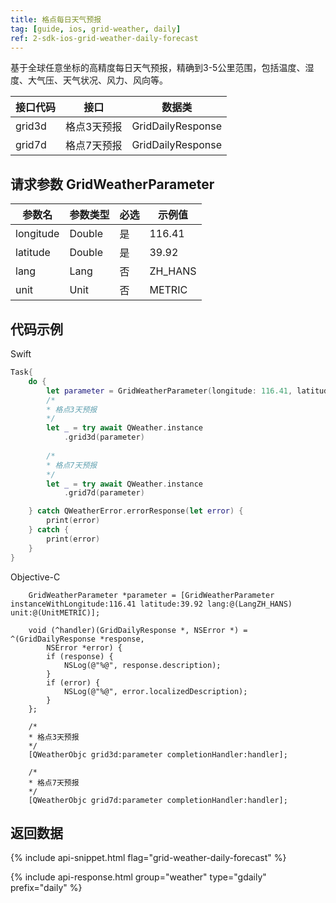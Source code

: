 ```yaml
---
title: 格点每日天气预报
tag: [guide, ios, grid-weather, daily]
ref: 2-sdk-ios-grid-weather-daily-forecast
---
```


基于全球任意坐标的高精度每日天气预报，精确到3-5公里范围，包括温度、湿度、大气压、天气状况、风力、风向等。

| 接口代码            | 接口     | 数据类             |
| --------------------------- | ---- | ------------------ |
| grid3d | 格点3天预报| GridDailyResponse |
| grid7d | 格点7天预报| GridDailyResponse |


## 请求参数 GridWeatherParameter

| 参数名   | 参数类型 | 必选 | 示例值 |
| -------- | -------- | ---- | ------ |
| longitude | Double | 是 | 116.41 |
| latitude | Double | 是 | 39.92 |
| lang | Lang | 否 | ZH_HANS |
| unit | Unit | 否 | METRIC |

## 代码示例

Swift

```swift
Task{
    do {
        let parameter = GridWeatherParameter(longitude: 116.41, latitude: 39.92)
        /*
        * 格点3天预报
        */
        let _ = try await QWeather.instance
            .grid3d(parameter)
        
        /*
        * 格点7天预报
        */
        let _ = try await QWeather.instance
            .grid7d(parameter)

    } catch QWeatherError.errorResponse(let error) {
        print(error)
    } catch {
        print(error)
    }
}
```

Objective-C
```objc
    GridWeatherParameter *parameter = [GridWeatherParameter instanceWithLongitude:116.41 latitude:39.92 lang:@(LangZH_HANS) unit:@(UnitMETRIC)];

    void (^handler)(GridDailyResponse *, NSError *) = ^(GridDailyResponse *response,
        NSError *error) {
        if (response) {
            NSLog(@"%@", response.description);
        }
        if (error) {
            NSLog(@"%@", error.localizedDescription);
        }
    };
    
    /*
    * 格点3天预报
    */
    [QWeatherObjc grid3d:parameter completionHandler:handler];
    
    /*
    * 格点7天预报
    */
    [QWeatherObjc grid7d:parameter completionHandler:handler];
```

## 返回数据

{% include api-snippet.html flag="grid-weather-daily-forecast" %}

{% include api-response.html group="weather" type="gdaily" prefix="daily"  %}
